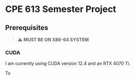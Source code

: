 # CPE 613 Semester Project

## Prerequisites

> :warning: **MUST BE ON X86-64 SYSTEM**

### CUDA
I am currently using CUDA version 12.4 and an RTX 4070 Ti.

To 